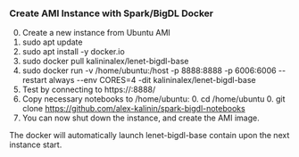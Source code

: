 ### Create AMI Instance with Spark/BigDL Docker

0. Create a new instance from Ubuntu AMI
0. sudo apt update
0. sudo apt install -y docker.io
0. sudo docker pull kalininalex/lenet-bigdl-base
0. sudo docker run -v /home/ubuntu:/host -p 8888:8888 -p 6006:6006 --restart always --env CORES=4 -dit kalininalex/lenet-bigdl-base 
0. Test by connecting to https://<instance ip>:8888/
0. Copy necessary notebooks to /home/ubuntu:
	0. cd /home/ubuntu
	0. git clone https://github.com/alex-kalinin/spark-bigdl-notebooks
0. You can now shut down the instance, and create the AMI image. 

The docker will automatically launch lenet-bigdl-base contain upon the next instance start.
